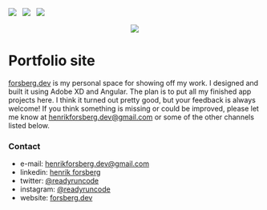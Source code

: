<a href="mailto:henrikforsberg.dev@gmail.com"><img src="https://img.shields.io/badge/Email-henrik-8056d5.svg?style=for-the-badge&logo=minutemailer&logoColor=white"></a>&nbsp;&nbsp;&nbsp;<a href="https://linkedin.com/in/henrik-forsberg" target="_blank"><img src="https://img.shields.io/badge/linkedin-henrik-brightgreen.svg?style=for-the-badge&logo=linkedin&logoColor=white" ></a>&nbsp;&nbsp;&nbsp;<a href="https://twitter.com/readyruncode" target="_blank"><img src="https://img.shields.io/badge/twitter-readyruncode-blue.svg?style=for-the-badge&logo=twitter&logoColor=white"></a>

<p align="center">
<img src="assets/screenshots/portfolio-site.gif">
</p>

# Portfolio site

[forsberg.dev](https://forsberg.dev) is my personal space for showing off my work. I designed and built it using Adobe XD and Angular. The plan is to put all my finished app projects here. I think it turned out pretty good, but your feedback is always welcome! If you think something is missing or could be improved, please let me know at henrikforsberg.dev@gmail.com or some of the other channels listed below.

### Contact

- e-mail: henrikforsberg.dev@gmail.com
- linkedin: [henrik forsberg](https://linkedin.com/in/henrik-forsberg)
- twitter: [@readyruncode](https://twitter.com/readyruncode)
- instagram: [@readyruncode](https://)
- website: [forsberg.dev](https://forsberg.dev)

<!-- # PersonalSite

This project was generated with [Angular CLI](https://github.com/angular/angular-cli) version 6.2.5.

## Development server

Run `ng serve` for a dev server. Navigate to `http://localhost:4200/`. The app will automatically reload if you change any of the source files.

## Code scaffolding

Run `ng generate component component-name` to generate a new component. You can also use `ng generate directive|pipe|service|class|guard|interface|enum|module`.

## Build

Run `ng build` to build the project. The build artifacts will be stored in the `dist/` directory. Use the `--prod` flag for a production build.

## Running unit tests

Run `ng test` to execute the unit tests via [Karma](https://karma-runner.github.io).

## Running end-to-end tests

Run `ng e2e` to execute the end-to-end tests via [Protractor](http://www.protractortest.org/).

## Further help

To get more help on the Angular CLI use `ng help` or go check out the [Angular CLI README](https://github.com/angular/angular-cli/blob/master/README.md). -->
